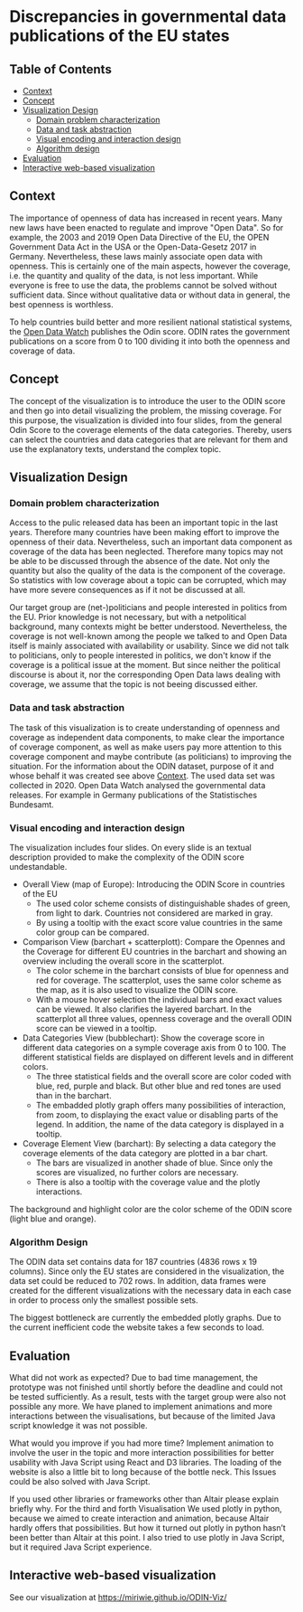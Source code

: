 # Discrepancies in governmental data publications of the EU states

## Table of Contents
- [Context](#context)
- [Concept](#concept)
- [Visualization Design](#munzner)
	- [Domain problem characterization](#Domain-problem)
	- [Data and task abstraction](#data-abstraction)
	- [Visual encoding and interaction design](#interaction-design)
	- [ Algorithm design](#algorithm-design)
- [Evaluation](#evaluation)
- [Interactive web-based visualization](#viz)

## Context <a name="context"></a>

The importance of openness of data has increased in recent years. Many new laws have been enacted to regulate and improve "Open Data". So for example, the 2003 and 2019 Open Data Directive of the EU, the OPEN Government Data Act in the USA or the Open-Data-Gesetz 2017 in Germany. Nevertheless, these laws mainly associate open data with openness. This is certainly one of the main aspects, however the coverage, i.e. the quantity and quality of the data, is not less important. While everyone is free to use the data, the problems cannot be solved without sufficient data. Since without qualitative data or without data in general, the best openness is worthless.

To help countries build better and more resilient national statistical systems, the <a href="https://opendatawatch.com" target="_blank" rel="noopener noreferrer">Open Data Watch</a> publishes the Odin score. ODIN rates the government publications on a score from 0 to 100 dividing it into both the openness and coverage of data.

## Concept <a name="concept"></a>
The concept of the visualization is to introduce the user to the ODIN score and then go into detail visualizing the problem, the missing coverage. For this purpose, the visualization is divided into four slides, from the general Odin Score to the coverage elements of the data categories. Thereby, users can select the countries and data categories that are relevant for them and use the explanatory texts, understand the complex topic.

## Visualization Design <a name="visualization-design"></a>

### Domain problem characterization <a name="Domain-problem"></a>

Access to the pulic released data has been an important topic in the last years. Therefore many countries have been making effort to improve the openness of their data. Nevertheless, such an important data component as coverage of the data has been neglected. Therefore many topics may not be able to be discussed through the absence of the date. Not only the quantity but also the quality of the data is the component of the coverage. So statistics with low coverage about a topic can be corrupted, which may have more severe consequences as if it not be discussed at all.

Our target group are (net-)politicians and people interested in politics from the EU. Prior knowledge is not necessary, but with a netpolitical background, many contexts might be better understood. Nevertheless, the coverage is not well-known among the people we talked to and Open Data itself is mainly associated with availability or usability. Since we did not talk to politicians, only to people interested in politics, we don't know if the coverage is a political issue at the moment. But since neither the political discourse is about it, nor the corresponding Open Data laws dealing with coverage, we assume that the topic is not beeing discussed either.

### Data and task abstraction <a name="data-abstraction"></a>

The task of this visualization is to create understanding of openness and coverage as independent data components, to make clear the importance of coverage component, as well as make users pay more attention to this coverage component and maybe contribute (as politicians) to improving the situation.
For the information about the ODIN dataset, purpose of it and whose behalf it was created see above [Context](#context). The used data set was collected in 2020. Open Data Watch analysed the governmental data releases. For example in Germany publications of the Statistisches Bundesamt.


### Visual encoding and interaction design <a name="interaction-design"></a>
The visualization includes four slides. On every slide is an textual description provided to make the complexity of the ODIN score undestandable.
 
- Overall View (map of Europe): Introducing the ODIN Score in countries of the EU
	- The used color scheme consists of distinguishable shades of green, from light to dark. Countries not considered are marked in gray.
	- By using a tooltip with the exact score value countries in the same color group can be compared.
- Comparison View (barchart + scatterplott): Compare the Opennes and the Coverage for different EU countries in the barchart and showing an overview including the overall score in the scatterplot.
	- The color scheme in the barchart consists of blue for openness and red for coverage. The scatterplot, uses the same color scheme as the map, as it is also used to visualize the ODIN score.
	- With a mouse hover selection the individual bars and exact values can be viewed. It also clarifies the layered barchart. In the scatterplot all three values, openness coverage and the overall ODIN score can be viewed in a tooltip.
- Data Categories View (bubblechart): Show the coverage score in different data categories on a symple coverage axis from 0 to 100. The different statistical fields are displayed on different levels and in different colors.
	- The three statistical fields and the overall score are color coded with blue, red, purple and black. But other blue and red tones are used than in the barchart.
	- The embadded plotly graph offers many possibilities of interaction, from zoom, to displaying the exact value or disabling parts of the legend. In addition, the name of the data category is displayed in a tooltip.
- Coverage Element View (barchart): By selecting a data category the coverage elements of the data category are plotted in a bar chart.
	- The bars are visualized in another shade of blue. Since only the scores are visualized, no further colors are necessary.
	- There is also a tooltip with the coverage value and the plotly interactions.

The background and highlight color are the color scheme of the ODIN score (light blue and orange).

### Algorithm Design <a name="algorithm-design"></a>

The ODIN data set contains data for 187 countries (4836 rows x 19 columns). Since only the EU states are considered in the visualization, the data set could be reduced to 702 rows. In addition, data frames were created for the different visualizations with the necessary data in each case in order to process only the smallest possible sets.

The biggest bottleneck are currently the embedded plotly graphs. Due to the current inefficient code the website takes a few seconds to load.

## Evaluation <a name="evaluation"></a>

What did not work as expected?
Due to bad time management, the prototype was not finished until shortly before the deadline and could not be tested sufficiently. As a result, tests with the target group were also not possible any more.
We have planed to implement animations and more interactions between the visualisations, but because of the limited Java script knowledge it was not possible.

What would you improve if you had more time? 
Implement animation to involve the user in the topic and more interaction possibilities for better usability with Java Script using React and D3 libraries. 
The loading of the website is also a little bit to long because of the bottle neck. This Issues could be also solved with Java Script.

If you used other libraries or frameworks other than Altair please explain briefly why.
For the third and forth Visualisation We used plotly in python, because we aimed to create interaction and animation, because Altair hardly offers that possibilities. But how it turned out plotly in python hasn’t been better than Altair at this point. I also tried to use plotly in Java Script, but it required Java Script experience.

## Interactive web-based visualization <a name="viz"></a>

See our visualization at https://miriwie.github.io/ODIN-Viz/

<!--## To-Do-->
<!--- [X] To-Do list-->
<!--- [X] redesign barchart-->
<!--- [X] redesign map-->
<!--- [X] Implement text description-->
<!--- [X] css design-->
<!--- [X] add intractions-->
<!--- [ ] add bubble animation-->
<!--- [ ] implement language change-->
